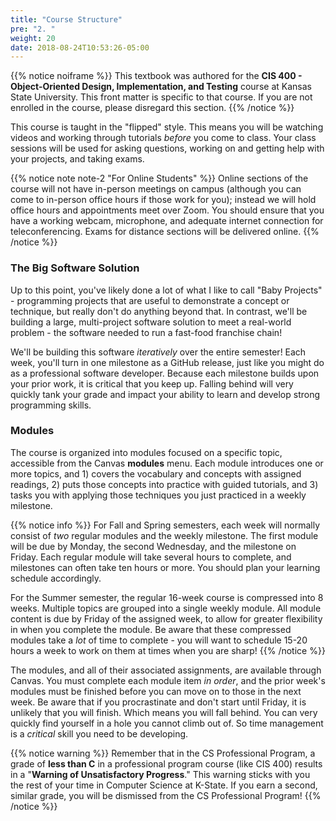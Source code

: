 ```yaml
---
title: "Course Structure"
pre: "2. "
weight: 20
date: 2018-08-24T10:53:26-05:00
---
```


{{% notice noiframe %}}
This textbook was authored for the **CIS 400 - Object-Oriented Design, Implementation, and Testing** course at Kansas State University.  This front matter is specific to that course.  If you are not enrolled in the course, please disregard this section.
{{% /notice %}}

This course is taught in the "flipped" style.  This means you will be watching videos and working through tutorials _before_ you come to class.  Your class sessions will be used for asking questions, working on and getting help with your projects, and taking exams.

{{% notice note note-2 "For Online Students" %}}
Online sections of the course will not have in-person meetings on campus (although you can come to in-person office hours if those work for you); instead we will hold office hours and appointments meet over Zoom.  You should ensure that you have a working webcam, microphone, and adequate internet connection for teleconferencing.  Exams for distance sections will be delivered online.
{{% /notice %}}

### The Big Software Solution
Up to this point, you've likely done a lot of what I like to call "Baby Projects" - programming projects that are useful to demonstrate a concept or technique, but really don't do anything beyond that.  In contrast, we'll be building a large, multi-project software solution to meet a real-world problem - the software needed to run a fast-food franchise chain! 

We'll be building this software _iteratively_ over the entire semester!  Each week, you'll turn in one milestone as a GitHub release, just like you might do as a professional software developer.  Because each milestone builds upon your prior work, it is critical that you keep up.  Falling behind will very quickly tank your grade and impact your ability to learn and develop strong programming skills.

### Modules
The course is organized into modules focused on a specific topic, accessible from the Canvas **modules** menu.  Each module introduces one or more topics, and 1) covers the vocabulary and concepts with assigned readings, 2) puts those concepts into practice with guided tutorials, and 3) tasks you with applying those techniques you just practiced in a weekly milestone.  

{{% notice info %}}
For Fall and Spring semesters, each week will normally consist of _two_ regular modules and the weekly milestone.  The first module will be due by Monday, the second Wednesday, and the milestone on Friday. Each regular module will take several hours to complete, and milestones can often take ten hours or more. You should plan your learning schedule accordingly.

For the Summer semester, the regular 16-week course is compressed into 8 weeks.  Multiple topics are grouped into a single weekly module.  All module content is due by Friday of the assigned week, to allow for greater flexibility in when you complete the module.  Be aware that these compressed modules take a _lot_ of time to complete - you will want to schedule 15-20 hours a week to work on them at times when you are sharp!
{{% /notice %}}

The modules, and all of their associated assignments, are available through Canvas.  You must complete each module item _in order_, and the prior week's modules must be finished before you can move on to those in the next week. Be aware that if you procrastinate and don't start until Friday, it is unlikely that you will finish. Which means you will fall behind.  You can very quickly find yourself in a hole you cannot climb out of.  So time management is a _critical_ skill you need to be developing.  

{{% notice warning %}}
Remember that in the CS Professional Program, a grade of **less than C** in a professional program course (like CIS 400) results in a "**Warning of Unsatisfactory Progress**."  This warning sticks with you the rest of your time in Computer Science at K-State. If you earn a second, similar grade, you will be dismissed from the CS Professional Program!
{{% /notice %}}